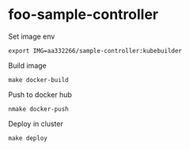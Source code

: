 # foo-sample-controller

Set image env
```
export IMG=aa332266/sample-controller:kubebuilder
```

Build image
```
make docker-build
```

Push to docker hub
```
nmake docker-push
```

Deploy in cluster
```
make deploy
```